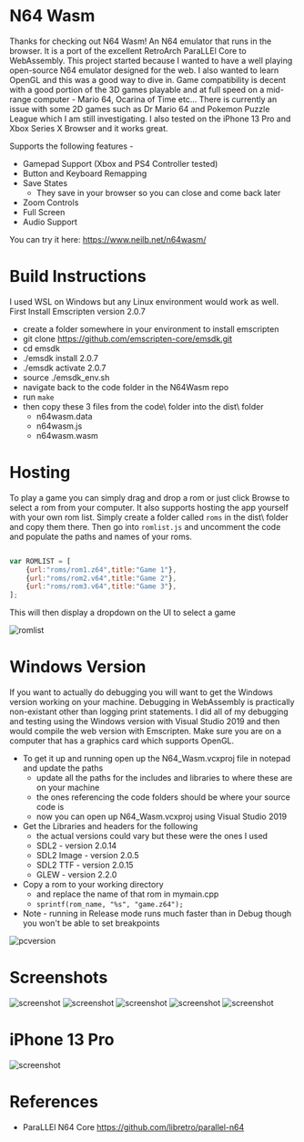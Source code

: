 # N64 Wasm
Thanks for checking out N64 Wasm! An N64 emulator that runs in the browser. It is a port of the excellent RetroArch ParaLLEl Core to WebAssembly. This project started because I wanted to have a well playing open-source N64 emulator designed for the web. I also wanted to learn OpenGL and this was a good way to dive in. Game compatibility is decent with a good portion of the 3D games playable and at full speed on a mid-range computer - Mario 64, Ocarina of Time etc... There is currently an issue with some 2D games such as Dr Mario 64 and Pokemon Puzzle League which I am still investigating. I also tested on the iPhone 13 Pro and Xbox Series X Browser and it works great.

Supports the following features -
- Gamepad Support (Xbox and PS4 Controller tested)
- Button and Keyboard Remapping
- Save States
  - They save in your browser so you can close and come back later
- Zoom Controls
- Full Screen
- Audio Support


You can try it here: https://www.neilb.net/n64wasm/

# Build Instructions
I used WSL on Windows but any Linux environment would work as well. First Install Emscripten version 2.0.7
- create a folder somewhere in your environment to install emscripten
- git clone https://github.com/emscripten-core/emsdk.git
- cd emsdk
- ./emsdk install 2.0.7
- ./emsdk activate 2.0.7
- source ./emsdk_env.sh
- navigate back to the code folder in the N64Wasm repo
- run `make`
- then copy these 3 files from the code\ folder into the dist\ folder
  - n64wasm.data
  - n64wasm.js
  - n64wasm.wasm

# Hosting
To play a game you can simply drag and drop a rom or just click Browse to select a rom from your computer. It also supports hosting the app yourself with your own rom list. Simply create a folder called `roms` in the dist\ folder and copy them there. Then go into `romlist.js` and uncomment the code and populate the paths and names of your roms.

```javascript

var ROMLIST = [
    {url:"roms/rom1.z64",title:"Game 1"},
    {url:"roms/rom2.v64",title:"Game 2"},
    {url:"roms/rom3.v64",title:"Game 3"},
];

```
This will then display a dropdown on the UI to select a game

![romlist](screenshots/romlist.PNG)


# Windows Version
If you want to actually do debugging you will want to get the Windows version working on your machine. Debugging in WebAssembly is practically non-existant other than logging print statements. I did all of my debugging and testing using the Windows version with Visual Studio 2019 and then would compile the web version with Emscripten. Make sure you are on a computer that has a graphics card which supports OpenGL.

- To get it up and running open up the N64_Wasm.vcxproj file in notepad and update the paths
  - update all the paths for the includes and libraries to where these are on your machine
  - the ones referencing the code folders should be where your source code is
  - now you can open up N64_Wasm.vcxproj using Visual Studio 2019
- Get the Libraries and headers for the following
  - the actual versions could vary but these were the ones I used
  - SDL2 - version 2.0.14
  - SDL2 Image - version 2.0.5
  - SDL2 TTF - version 2.0.15
  - GLEW - version 2.2.0
- Copy a rom to your working directory
  - and replace the name of that rom in mymain.cpp
  - `sprintf(rom_name, "%s", "game.z64");`
- Note - running in Release mode runs much faster than in Debug though you won't be able to set breakpoints

![pcversion](screenshots/pcversion.png)

# Screenshots

![screenshot](screenshots/screenshot1.PNG)
![screenshot](screenshots/screenshot2.PNG)
![screenshot](screenshots/screenshot3.PNG)
![screenshot](screenshots/screenshot4.PNG)
![screenshot](screenshots/screenshot5.PNG)

# iPhone 13 Pro
![screenshot](screenshots/iphone.jpg)

# References
- ParaLLEl N64 Core https://github.com/libretro/parallel-n64
